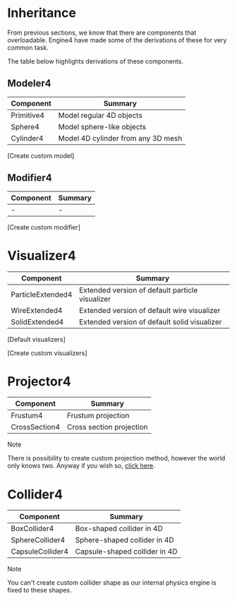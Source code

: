 # Inheritance

From previous sections, we know that there are components that overloadable. Engine4 have made some of the derivations of these for very common task.

The table below highlights derivations of these components.

## Modeler4

| Component | Summary |
|---|---|
| Primitive4 | Model regular 4D objects |
| Sphere4 | Model sphere-like objects |
| Cylinder4 | Model 4D cylinder from any 3D mesh |

[Create custom model]

## Modifier4

| Component | Summary |
|---|---|
| - | - |

[Create custom modifier]

# Visualizer4

| Component | Summary |
|---|---|
| ParticleExtended4 | Extended version of default particle visualizer |
| WireExtended4 | Extended version of default wire visualizer |
| SolidExtended4 | Extended version of default solid visualizer |

[Default visualizers]

[Create custom visualizers]

# Projector4

| Component | Summary |
|---|---|
| Frustum4 | Frustum projection |
| CrossSection4 | Cross section projection |

> [!NOTE]
> There is possibility to create custom projection method, however the world only knows two. Anyway if you wish so, [click here](~/manual/rendering/projections/custom.md).

# Collider4

| Component | Summary |
|---|---|
| BoxCollider4 | Box-shaped collider in 4D |
| SphereCollider4 | Sphere-shaped collider in 4D |
| CapsuleCollider4 | Capsule-shaped collider in 4D |

> [!NOTE]
> You can't create custom collider shape as our internal physics engine is fixed to these shapes.